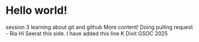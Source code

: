 # Hello world!

session 3
learning about git and github
More content!
Doing pulling request - Ria
Hi Seerat this side. I have added this line
K Dixit GSOC 2025